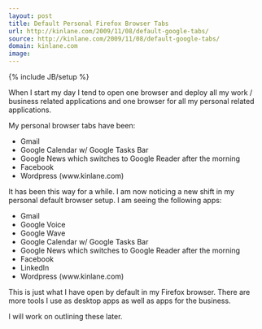 ```yaml
---
layout: post
title: Default Personal Firefox Browser Tabs
url: http://kinlane.com/2009/11/08/default-google-tabs/
source: http://kinlane.com/2009/11/08/default-google-tabs/
domain: kinlane.com
image: 
---
```

{% include JB/setup %}<p>When I start my day I tend to open one browser and deploy all my work / business related applications and one browser for all my personal related applications.<p></p>
My personal browser tabs have been:
<ul class="mainlist">
	<li>Gmail</li>
	<li>Google Calendar w/ Google Tasks Bar</li>
	<li>Google News which switches to Google Reader after the morning</li>
	<li>Facebook</li>
	<li>Wordpress (www.kinlane.com)</li>
</ul>
It has been this way for a while. I am now noticing a new shift in my personal default browser setup. I am seeing the following apps:
<ul class="mainlist">
	<li>Gmail</li>
	<li>Google Voice</li>
	<li>Google Wave</li>
	<li>Google Calendar w/ Google Tasks Bar</li>
	<li>Google News which switches to Google Reader after the morning</li>
	<li>Facebook</li>
	<li>LinkedIn</li>
	<li>Wordpress (www.kinlane.com)</li>
</ul>
This is just what I have open by default in my Firefox browser. There are more tools I use as desktop apps as well as apps for the business.<p></p>
I will work on outlining these later.</p>
